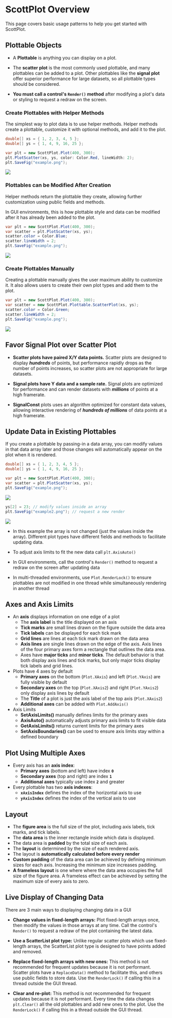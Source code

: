 # ScottPlot Overview

This page covers basic usage patterns to help you get started with ScottPlot.

## Plottable Objects

* A **Plottable** is anything you can display on a plot. 

* The **scatter plot** is the most commonly used plottable, and many plottables can be added to a plot. Other plottables like the **signal plot** offer superior performance for large datasets, so all plottable types should be considered.

* **You must call a control's `Render()` method** after modifying a plot's data or styling to request a redraw on the screen.

### Create Plottables with Helper Methods
The simplest way to plot data is to use helper methods. Helper methods create a plottable, customize it with optional methods, and add it to the plot.

```cs
double[] xs = { 1, 2, 3, 4, 5 };
double[] ys = { 1, 4, 9, 16, 25 };

var plt = new ScottPlot.Plot(400, 300);
plt.PlotScatter(xs, ys, color: Color.Red, lineWidth: 2);
plt.SaveFig("example.png");
```

![](images/create-plottable-red.png)

### Plottables can be Modified After Creation

Helper methods return the plottable they create, allowing further customization using public fields and methods. 

In GUI environments, this is how plottable style and data can be modified after it has already been added to the plot.

```cs
var plt = new ScottPlot.Plot(400, 300);
var scatter = plt.PlotScatter(xs, ys);
scatter.color = Color.Blue;
scatter.lineWidth = 2;
plt.SaveFig("example.png");
```

![](images/create-plottable-blue.png)

### Create Plottables Manually

Creating a plottable manually gives the user maximum ability to customize it. It also allows users to create their own plot types and add them to the plot.

```cs
var plt = new ScottPlot.Plot(400, 300);
var scatter = new ScottPlot.Plottable.ScatterPlot(xs, ys);
scatter.color = Color.Green;
scatter.lineWidth = 2;
plt.SaveFig("example.png");
```

![](images/create-plottable-green.png)

## Favor Signal Plot over Scatter Plot

* **Scatter plots have paired X/Y data points.** Scatter plots are designed to display ***hundreds*** of points, but performance rapidly drops as the number of points increases, so scatter plots are not appropriate for large datasets.

* **Signal plots have Y data and a sample rate.** Signal plots are optimized for performance and can render datasets with ***millions*** of points at a high framerate.

* **SignalConst** plots uses an algorithm optimized for constant data values, allowing interactive rendering of ***hundreds of millions*** of data points at a high framerate.

## Update Data in Existing Plottables

If you create a plottable by passing-in a data array, you can modify values in that data array later and those changes will automatically appear on the plot when it is rendered.

```cs
double[] xs = { 1, 2, 3, 4, 5 };
double[] ys = { 1, 4, 9, 16, 25 };

var plt = new ScottPlot.Plot(400, 300);
var scatter = plt.PlotScatter(xs, ys);
plt.SaveFig("example.png");
```

![](images/modify-plottable-before.png)

```cs
ys[2] = 23; // modify values inside an array
plt.SaveFig("example2.png"); // request a new render
```

![](images/modify-plottable-after.png)

* In this example the array is not changed (just the values inside the array). Different plot types have different fields and methods to facilitate updating data.

* To adjust axis limits to fit the new data call `plt.AxisAuto()`

* In GUI environments, call the control's `Render()` method to request a redraw on the screen after updating data

* In multi-threaded environments, use `Plot.RenderLock()` to ensure plottables are not modified in one thread while simultaneously rendering in another thread

## Axes and Axis Limits

* An **axis** displays information on one edge of a plot
  * The **axis label** is the title displayed on an axis
  * **Tick marks** are small lines drawn on the figure outside the data area
  * **Tick labels** can be displayed for each tick mark
  * **Grid lines** are lines at each tick mark drawn on the data area
  * **Axis lines** are single lines drawn on the edge of the axis. Axis lines of the four primary axes form a rectangle that outlines the data area.
  * Axes have **major ticks** and **minor ticks**. The default behavior is that both display axis lines and tick marks, but only major ticks display tick labels and grid lines.
* Plots have 4 axes by default
  * **Primary axes** on the bottom (`Plot.XAxis`) and left (`Plot.YAxis`) are fully visible by default
  * **Secondary axes** on the top (`Plot.XAxis2`) and right (`Plot.YAxis2`) only display axis lines by default
  * The **Title** of a plot is just the axis label of the top axis (`Plot.XAxis2`)
  * **Additional axes** can be added with `Plot.AddAxis()`
* Axis Limits
  * **SetAxisLimits()** manually defines limits for the primary axes
  * **AxisAuto()** automatically adjusts primary axis limits to fit visible data
  * **GetAxisLimits()** returns current limits for the primary axes
  * **SetAxisBoundaries()** can be used to ensure axis limits stay within a defined boundary

## Plot Using Multiple Axes
* Every axis has an **axis index**:
  * **Primary axes** (bottom and left) have index **`0`**
  * **Secondary axes** (top and right) are index **`1`**
  * **Additional axes** typically use index **`2`** and greater
* Every plottable has two **axis indexes**:
  * **`xAxisIndex`** defines the index of the horizontal axis to use
  * **`yAxisIndex`** defines the index of the vertical axis to use

## Layout
* The **figure area** is the full size of the plot, including axis labels, tick marks, and tick labels.
* The **data area** is the inner rectangle inside which data is displayed.
* The data area is **padded** by the total size of each axis.
* The **layout** is determined by the size of each rendered axis.
* The layout is **automatically calculated before every render**
* **Custom padding** of the data area can be achieved by defining minimum sizes for each axis. Increasing the minimum size increases padding.
* **A frameless layout** is one where where the data area occupies the full size of the figure area. A frameless effect can be achieved by setting the maximum size of every axis to zero.

## Live Display of Changing Data

There are 3 main ways to displaying changing data in a GUI

* **Change values in fixed-length arrays:** Plot fixed-length arrays once, then modify the values in those arrays at any time. Call the control's `Render()` to request a redraw of the plot containing the latest data.

* **Use a ScatterList plot type:** Unlike regular scatter plots which use fixed-length arrays, the ScatterList plot type is designed to have points added and removed.

* **Replace fixed-length arrays with new ones:** This method is not recommended for frequent updates because it is not performant. Scatter plots have a `ReplaceData()` method to facilitate this, and others use public fields to store data. Use the `RenderLock()` if calling this in a thread outside the GUI thread.

* **Clear and re-plot:** This method is not recommended for frequent updates because it is not performant. Every time the data changes `plt.Clear()` all the old plottables and add new ones to the plot. Use the `RenderLock()` if calling this in a thread outside the GUI thread.